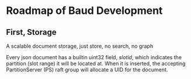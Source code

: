 # Roadmap of Baud Development

## First, Storage

A scalable document storage, just store, no search, no graph

Every json document has a builtin uint32 field, _slotid_, which indicates the partition (slot range) it will be located at. When it is inserted, the accepting PartitionServer (PS) raft group will allocate a UID for the document. 



